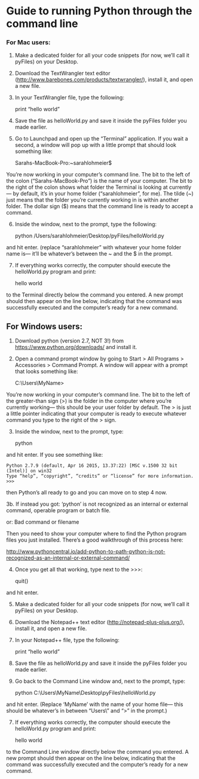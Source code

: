# Guide to running Python through the command line


### For Mac users:


1. Make a dedicated folder for all your code snippets (for now, we’ll call it pyFiles) on your Desktop.


2. Download the TextWrangler text editor (http://www.barebones.com/products/textwrangler/), install it, and open a new file.


3. In your TextWrangler file, type the following:

	print “hello world”


4. Save the file as helloWorld.py and save it inside the pyFiles folder you made earlier.


5. Go to Launchpad and open up the “Terminal” application. If you wait a second, a window will pop up with a little prompt that should look something like:

	Sarahs-MacBook-Pro:~sarahlohmeier$

You’re now working in your computer’s command line. The bit to the left of the colon (“Sarahs-MacBook-Pro”) is the name of your computer. The bit to the right of the colon shows what folder the Terminal is looking at currently— by default, it’s in your home folder (“sarahlohmeier”, for me). The tilde (~) just means that the folder you’re currently working in is within another folder. The dollar sign ($) means that the command line is ready to accept a command.


6. Inside the window, next to the prompt,  type the following:

	python /Users/sarahlohmeier/Desktop/pyFiles/helloWorld.py

and hit enter. (replace “sarahlohmeier” with whatever your home folder name is— it’ll be whatever’s between the ~ and the $ in the prompt.


7. If everything works correctly, the computer should execute the helloWorld.py program and print:

	hello world

to the Terminal directly below the command you entered. A new prompt should then appear on the line below, indicating that the command was successfully executed and the computer’s ready for a new command.







## For Windows users:



1. Download python (version 2.7, NOT 3!) from https://www.python.org/downloads/ and install it.


2. Open a command prompt window by going to Start > All Programs > Accessories > Command Prompt. A window will appear with a prompt that looks something like:

	C:\Users\MyName>

You’re now working in your computer’s command line. The bit to the left of the greater-than sign (>) is the folder in the computer where you’re currently working— this should be your user folder by default. The > is just a little pointer indicating that your computer is ready to execute whatever command you type to the right of the > sign.


3. Inside the window, next to the prompt, type:

	python

and hit enter. If you see something like: 

	Python 2.7.9 (default, Apr 16 2015, 13.37:22) [MSC v.1500 32 bit (Intel)] on win32
	Type “help”, “copyright”, “credits” or “license” for more information.
	>>>

then Python’s all ready to go and you can move on to step 4 now.


3b. If instead you got:
	‘python’ is not recognized as an internal or external command, operable program or batch file.

or:
	Bad command or filename

Then you need to show your computer where to find the Python program files you just installed. There’s a good walkthrough of this process here:

http://www.pythoncentral.io/add-python-to-path-python-is-not-recognized-as-an-internal-or-external-command/


4. Once you get all that working, type next to the >>>:

	quit()

and hit enter.


5. Make a dedicated folder for all your code snippets (for now, we’ll call it pyFiles) on your Desktop.


6. Download the Notepad++ text editor (http://notepad-plus-plus.org/), install it, and open a new file.


7. In your Notepad++ file, type the following:

	print “hello world”


8. Save the file as helloWorld.py and save it inside the pyFiles folder you made earlier.


9. Go back to the Command Line window and, next to the prompt, type:

	python C:\Users\MyName\Desktop\pyFiles\helloWorld.py

and hit enter. (Replace ‘MyName’ with the name of your home file— this should be whatever’s in between “Users\” and “>” in the prompt.)

7. If everything works correctly, the computer should execute the helloWorld.py program and print:

	hello world

to the Command Line window directly below the command you entered. A new prompt should then appear on the line below, indicating that the command was successfully executed and the computer’s ready for a new command.
